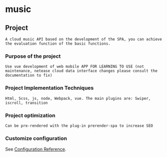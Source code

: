 # music

## Project 
```
A cloud music API based on the development of the SPA, you can achieve the evaluation function of the basic functions.
```

### Purpose of the project
```
Use vue development of web mobile APP FOR LEARNING TO USE (not maintenance, netease cloud data interface changes please consult the documentation to fix)
```

### Project Implementation Techniques
```
Html, Scss, js, node, Webpack, vue. The main plugins are: Swiper, iscroll, transition
```

### Project optimization
```
Can be pre-rendered with the plug-in prerender-spa to increase SEO
```

### Customize configuration
See [Configuration Reference](https://cli.vuejs.org/config/).

